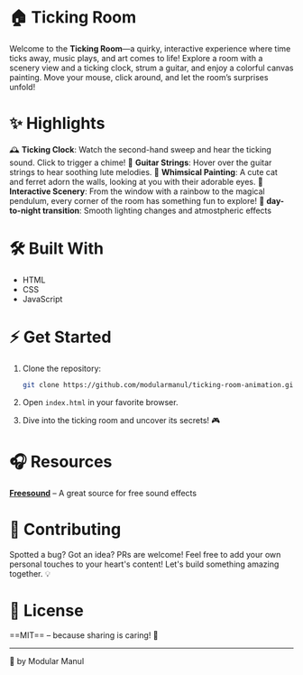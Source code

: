 # 🏠 Ticking Room

Welcome to the **Ticking Room**—a quirky, interactive experience where time ticks away, music plays, and art comes to life! Explore a room with a scenery view and a ticking clock, strum a guitar, and enjoy a colorful canvas painting. Move your mouse, click around, and let the room’s surprises unfold!

# ✨ Highlights

🕰️ **Ticking Clock**: Watch the second-hand sweep and hear the ticking sound. Click to trigger a chime!
🎸 **Guitar Strings**: Hover over the guitar strings to hear soothing lute melodies.
🎨 **Whimsical Painting**: A cute cat and ferret adorn the walls, looking at you with their adorable eyes.
🌈 **Interactive Scenery**: From the window with a rainbow to the magical pendulum, every corner of the room has something fun to explore!
🌆 **day-to-night transition**: Smooth lighting changes and atmostpheric effects

# 🛠️ Built With

- HTML
- CSS
- JavaScript

# ⚡ Get Started

1. Clone the repository:
   ```bash
   git clone https://github.com/modularmanul/ticking-room-animation.git
   ```
2. Open `index.html` in your favorite browser.

3. Dive into the ticking room and uncover its secrets! 🎮

# 🎧 Resources

**[Freesound](https://freesound.org/)** – A great source for free sound effects

# 🤝 Contributing

Spotted a bug? Got an idea? PRs are welcome! Feel free to add your own personal touches to your heart's content! Let's build something amazing together. 💡

# 📜 License

==MIT== – because sharing is caring! 💙

---

🖤 by Modular Manul
